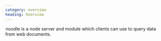 ```yaml
---
category: overview
heading: Overview
---
```


&#8202;<span class="project-name">noodle</span> is a node server and module 
which clients can use to query data from web documents.
